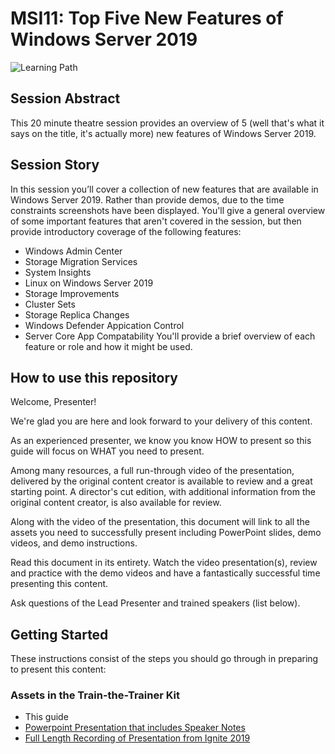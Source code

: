 # MSI11: Top Five New Features of Windows Server 2019

![Learning Path](https://img.shields.io/badge/Learning%20Path-MSI-fe5e00?logo=microsoft)

## Session Abstract
This 20 minute theatre session provides an overview of 5 (well that's what it says on the title, it's actually more) new features of Windows Server 2019.

## Session Story

In this session you’ll cover a collection of new features that are available in Windows Server 2019. Rather than provide demos, due to the time constraints screenshots have been displayed. You'll give a general overview of some important features that aren't covered in the session, but then provide introductory coverage of the following features:
- Windows Admin Center
- Storage Migration Services
- System Insights
- Linux on Windows Server 2019
- Storage Improvements
- Cluster Sets
- Storage Replica Changes
- Windows Defender Appication Control
- Server Core App Compatability
You'll provide a brief overview of each feature or role and how it might be used.

## How to use this repository
Welcome, Presenter!

We're glad you are here and look forward to your delivery of this content.

As an experienced presenter, we know you know HOW to present so this guide will focus on WHAT you need to present.

Among many resources, a full run-through video of the presentation, delivered by the original content creator is available to review and a great starting point. A director's cut edition, with additional information from the original content creator, is also available for review.

Along with the video of the presentation, this document will link to all the assets you need to successfully present including PowerPoint slides, demo videos, and demo instructions.

Read this document in its entirety. Watch the video presentation(s), review and practice with the demo videos and have a fantastically successful time presenting this content.

Ask questions of the Lead Presenter and trained speakers (list below).

## Getting Started
These instructions consist of the steps you should go through in preparing to present this content:

### Assets in the Train-the-Trainer Kit

- This guide
- [Powerpoint Presentation that includes Speaker Notes](https://globaleventcdn.blob.core.windows.net/assets/msi/msi11/MSI11_Top_5_New_Features_Server_2019-RTM.pptx)
- [Full Length Recording of Presentation from Ignite 2019](https://globaleventcdn.blob.core.windows.net/assets/msi/msi11/MSI_11_IGNITE.mp4)

